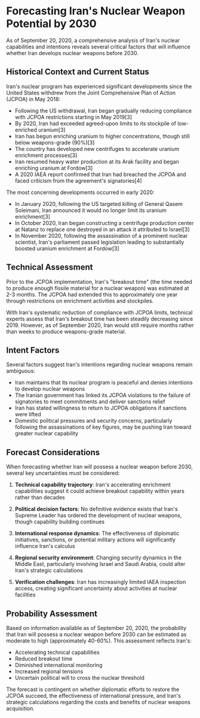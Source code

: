# Forecasting Iran's Nuclear Weapon Potential by 2030

As of September 20, 2020, a comprehensive analysis of Iran's nuclear capabilities and intentions reveals several critical factors that will influence whether Iran develops nuclear weapons before 2030.

## Historical Context and Current Status

Iran's nuclear program has experienced significant developments since the United States withdrew from the Joint Comprehensive Plan of Action (JCPOA) in May 2018:

- Following the US withdrawal, Iran began gradually reducing compliance with JCPOA restrictions starting in May 2019[3]
- By 2020, Iran had exceeded agreed-upon limits to its stockpile of low-enriched uranium[3]
- Iran has begun enriching uranium to higher concentrations, though still below weapons-grade (90%)[3]
- The country has developed new centrifuges to accelerate uranium enrichment processes[3]
- Iran resumed heavy water production at its Arak facility and began enriching uranium at Fordow[3]
- A 2020 IAEA report confirmed that Iran had breached the JCPOA and faced criticism from the agreement's signatories[4]

The most concerning developments occurred in early 2020:

- In January 2020, following the US targeted killing of General Qasem Soleimani, Iran announced it would no longer limit its uranium enrichment[3]
- In October 2020, Iran began constructing a centrifuge production center at Natanz to replace one destroyed in an attack it attributed to Israel[3]
- In November 2020, following the assassination of a prominent nuclear scientist, Iran's parliament passed legislation leading to substantially boosted uranium enrichment at Fordow[3]

## Technical Assessment

Prior to the JCPOA implementation, Iran's "breakout time" (the time needed to produce enough fissile material for a nuclear weapon) was estimated at 2-3 months. The JCPOA had extended this to approximately one year through restrictions on enrichment activities and stockpiles.

With Iran's systematic reduction of compliance with JCPOA limits, technical experts assess that Iran's breakout time has been steadily decreasing since 2019. However, as of September 2020, Iran would still require months rather than weeks to produce weapons-grade material.

## Intent Factors

Several factors suggest Iran's intentions regarding nuclear weapons remain ambiguous:

- Iran maintains that its nuclear program is peaceful and denies intentions to develop nuclear weapons
- The Iranian government has linked its JCPOA violations to the failure of signatories to meet commitments and deliver sanctions relief
- Iran has stated willingness to return to JCPOA obligations if sanctions were lifted
- Domestic political pressures and security concerns, particularly following the assassinations of key figures, may be pushing Iran toward greater nuclear capability

## Forecast Considerations

When forecasting whether Iran will possess a nuclear weapon before 2030, several key uncertainties must be considered:

1. **Technical capability trajectory**: Iran's accelerating enrichment capabilities suggest it could achieve breakout capability within years rather than decades

2. **Political decision factors**: No definitive evidence exists that Iran's Supreme Leader has ordered the development of nuclear weapons, though capability building continues

3. **International response dynamics**: The effectiveness of diplomatic initiatives, sanctions, or potential military actions will significantly influence Iran's calculus

4. **Regional security environment**: Changing security dynamics in the Middle East, particularly involving Israel and Saudi Arabia, could alter Iran's strategic calculations

5. **Verification challenges**: Iran has increasingly limited IAEA inspection access, creating significant uncertainty about activities at nuclear facilities

## Probability Assessment

Based on information available as of September 20, 2020, the probability that Iran will possess a nuclear weapon before 2030 can be estimated as moderate to high (approximately 40-60%). This assessment reflects Iran's:

- Accelerating technical capabilities
- Reduced breakout time
- Diminished international monitoring
- Increased regional tensions
- Uncertain political will to cross the nuclear threshold

The forecast is contingent on whether diplomatic efforts to restore the JCPOA succeed, the effectiveness of international pressure, and Iran's strategic calculations regarding the costs and benefits of nuclear weapons acquisition.